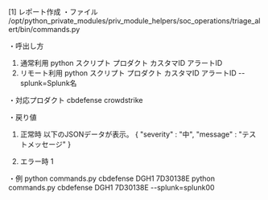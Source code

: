 [1] レポート作成
・ファイル
/opt/python_private_modules/priv_module_helpers/soc_operations/triage_alert/bin/commands.py

・呼出し方
1) 通常利用
python スクリプト プロダクト カスタマID アラートID
2) リモート利用
python スクリプト プロダクト カスタマID アラートID --splunk=Splunk名

・対応プロダクト
cbdefense
crowdstrike

・戻り値
1) 正常時
以下のJSONデータが表示。
{ "severity" : "中", "message" : "テストメッセージ" }

2) エラー時
1

・例
python commands.py cbdefense DGH1 7D30138E
python commands.py cbdefense DGH1 7D30138E --splunk=splunk00

